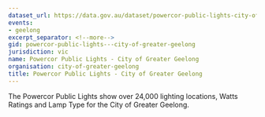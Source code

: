 ```yaml
---
dataset_url: https://data.gov.au/dataset/powercor-public-lights-city-of-greater-geelong
events:
- geelong
excerpt_separator: <!--more-->
gid: powercor-public-lights---city-of-greater-geelong
jurisdiction: vic
name: Powercor Public Lights - City of Greater Geelong
organisation: city-of-greater-geelong
title: Powercor Public Lights - City of Greater Geelong
---
```


The Powercor Public Lights show over 24,000 lighting locations, Watts Ratings and Lamp Type for the City of Greater Geelong.